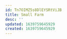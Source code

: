 ```yaml
---
id: Tn7OIMZ5s8DlEYSRtViJB
title: Small Farm
desc: ''
updated: 1639759645929
created: 1639759645929
---
```


